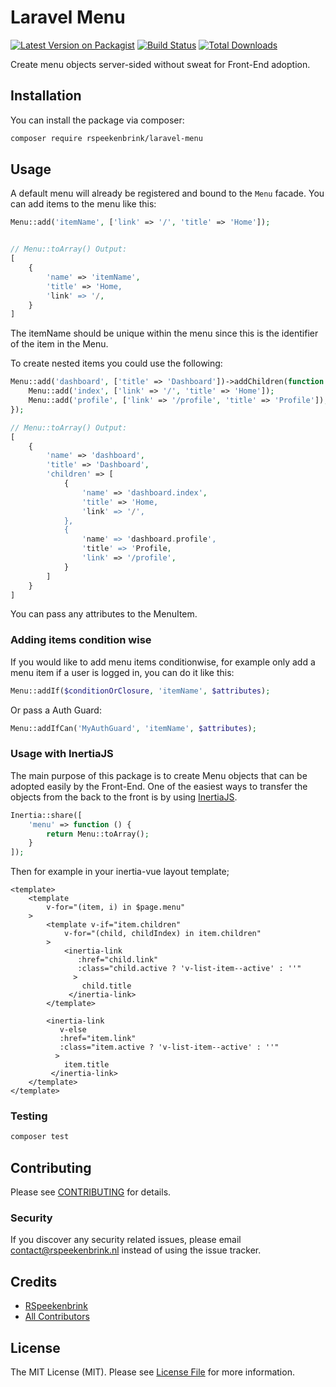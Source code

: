 # Laravel Menu

[![Latest Version on Packagist](https://img.shields.io/packagist/v/rspeekenbrink/laravel-menu.svg?style=flat-square)](https://packagist.org/packages/rspeekenbrink/laravel-menu)
[![Build Status](https://img.shields.io/travis/rspeekenbrink/laravel-menu/master.svg?style=flat-square)](https://travis-ci.org/rspeekenbrink/laravel-menu)
[![Total Downloads](https://img.shields.io/packagist/dt/rspeekenbrink/laravel-menu.svg?style=flat-square)](https://packagist.org/packages/rspeekenbrink/laravel-menu)

Create menu objects server-sided without sweat for Front-End adoption.

## Installation

You can install the package via composer:

```bash
composer require rspeekenbrink/laravel-menu
```

## Usage

A default menu will already be registered and bound to the `Menu` facade. You can add items to the menu like this:

```php
Menu::add('itemName', ['link' => '/', 'title' => 'Home']);


// Menu::toArray() Output:
[
    {
        'name' => 'itemName',
        'title' => 'Home,
        'link' => '/,
    }
]
```

The itemName should be unique within the menu since this is the identifier of the item in the Menu.


To create nested items you could use the following:

```php
Menu::add('dashboard', ['title' => 'Dashboard'])->addChildren(function () {
    Menu::add('index', ['link' => '/', 'title' => 'Home']);
    Menu::add('profile', ['link' => '/profile', 'title' => 'Profile']);
});

// Menu::toArray() Output:
[
    {
        'name' => 'dashboard',
        'title' => 'Dashboard',
        'children' => [
            {
                'name' => 'dashboard.index',
                'title' => 'Home,
                'link' => '/',
            },
            {
                'name' => 'dashboard.profile',
                'title' => 'Profile,
                'link' => '/profile',
            }
        ]
    }
]
```

You can pass any attributes to the MenuItem.

### Adding items condition wise

If you would like to add menu items conditionwise, for example only add a menu item if a user is logged in, you can do it like this:

```php
Menu::addIf($conditionOrClosure, 'itemName', $attributes);
```

Or pass a Auth Guard:

```php
Menu::addIfCan('MyAuthGuard', 'itemName', $attributes);
```

### Usage with InertiaJS

The main purpose of this package is to create Menu objects that can be adopted easily by the Front-End.
One of the easiest ways to transfer the objects from the back to the front is by using [InertiaJS](https://inertiajs.com/).

```php
Inertia::share([
    'menu' => function () {
        return Menu::toArray();
    }
]);
```

Then for example in your inertia-vue layout template;

```vue
<template>
    <template
        v-for="(item, i) in $page.menu"
    >
        <template v-if="item.children"
            v-for="(child, childIndex) in item.children"
        >
            <inertia-link
               :href="child.link"
               :class="child.active ? 'v-list-item--active' : ''"
              >
                child.title
             </inertia-link>
        </template>
    
        <inertia-link
           v-else
           :href="item.link"
           :class="item.active ? 'v-list-item--active' : ''"
          >
            item.title
         </inertia-link>
    </template>
</template>
```

### Testing

``` bash
composer test
```

## Contributing

Please see [CONTRIBUTING](CONTRIBUTING.md) for details.

### Security

If you discover any security related issues, please email contact@rspeekenbrink.nl instead of using the issue tracker.

## Credits

- [RSpeekenbrink](https://github.com/rspeekenbrink)
- [All Contributors](../../contributors)

## License

The MIT License (MIT). Please see [License File](LICENSE) for more information.
